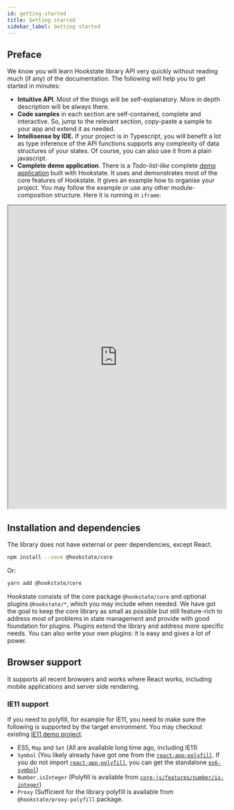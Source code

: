 ```yaml
---
id: getting-started
title: Getting started
sidebar_label: Getting started
---
```


## Preface

We know you will learn Hookstate library API very quickly without reading much (if any) of the documentation. The following will help you to get started in minutes:

* **Intuitive API**. Most of the things will be self-explanatory. More in depth description will be always there.
* **Code samples** in each section are self-contained, complete and interactive. So, jump to the relevant section, copy-paste a sample to your app and extend it as needed.
* **Intellisense by IDE.** If your project is in Typescript, you will benefit a lot as type inference of the API functions supports any complexity of data structures of your states. Of course, you can also use it from a plain javascript.
* **Complete demo application**. There is a *Todo-list-like* complete [demo application](https://github.com/avkonst/hookstate/tree/master/docs/demos/todolist) built with Hookstate. It uses and demonstrates most of the core features of Hookstate. It gives an example how to organise your project. You may follow the example or use any other module-composition structure. Here it is running in `iframe`:

<iframe src="https://hookstate.js.org/demo-todolist" width="100%" height="700px"></iframe>

## Installation and dependencies

The library does not have external or peer dependencies, except React.

```bash
npm install --save @hookstate/core
```

Or:

```bash
yarn add @hookstate/core
```

Hookstate consists of the core package `@hookstate/core` and optional plugins `@hookstate/*`, which you may include when needed. We have got the goal to keep the core library as small as possible but still feature-rich to address most of problems in state management and provide with good foundation for plugins. Plugins extend the library and address more specific needs. You can also write your own plugins: it is easy and gives a lot of power.

## Browser support

It supports all recent browsers and works where React works, including mobile applications and server side rendering.

### IE11 support

If you need to polyfill, for example for IE11, you need to make sure the following is supported by the target environment. You may checkout existing [IE11 demo project](https://github.com/avkonst/hookstate/tree/master/docs/demos/ie11).
- ES5, `Map` and `Set` (All are available long time ago, including IE11)
- `Symbol` (You likely already have got one from the [`react-app-polyfill`](https://www.npmjs.com/package/react-app-polyfill). If you do not import [`react-app-polyfill`](https://www.npmjs.com/package/react-app-polyfill), you can get the standalone [`es6-symbol`](https://www.npmjs.com/package/es6-symbol))
- `Number.isInteger` (Polyfill is available from [`core-js/features/number/is-integer`](https://www.npmjs.com/package/core-js))
- `Proxy` (Sufficient for the library polyfill is available from `@hookstate/proxy-polyfill` package.
